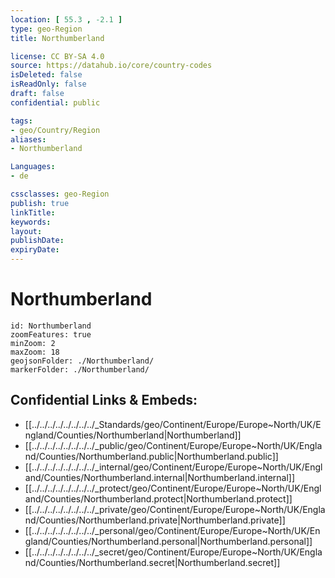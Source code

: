```yaml
---
location: [ 55.3 , -2.1 ] 
type: geo-Region
title: Northumberland

license: CC BY-SA 4.0
source: https://datahub.io/core/country-codes
isDeleted: false
isReadOnly: false
draft: false
confidential: public

tags:
- geo/Country/Region
aliases:
- Northumberland

Languages:
- de

cssclasses: geo-Region
publish: true
linkTitle: 
keywords: 
layout: 
publishDate: 
expiryDate: 
---
```


# Northumberland

```leaflet
id: Northumberland
zoomFeatures: true 
minZoom: 2 
maxZoom: 18
geojsonFolder: ./Northumberland/
markerFolder: ./Northumberland/
```


## Confidential Links & Embeds: 
- [[../../../../../../../../_Standards/geo/Continent/Europe/Europe~North/UK/England/Counties/Northumberland|Northumberland]] 
- [[../../../../../../../../_public/geo/Continent/Europe/Europe~North/UK/England/Counties/Northumberland.public|Northumberland.public]] 
- [[../../../../../../../../_internal/geo/Continent/Europe/Europe~North/UK/England/Counties/Northumberland.internal|Northumberland.internal]] 
- [[../../../../../../../../_protect/geo/Continent/Europe/Europe~North/UK/England/Counties/Northumberland.protect|Northumberland.protect]] 
- [[../../../../../../../../_private/geo/Continent/Europe/Europe~North/UK/England/Counties/Northumberland.private|Northumberland.private]] 
- [[../../../../../../../../_personal/geo/Continent/Europe/Europe~North/UK/England/Counties/Northumberland.personal|Northumberland.personal]] 
- [[../../../../../../../../_secret/geo/Continent/Europe/Europe~North/UK/England/Counties/Northumberland.secret|Northumberland.secret]] 

